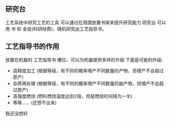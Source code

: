 ## 研究台
工艺系统中研究工艺的工具
可以通过在周围放置书架来提升研究能力
研究台 可以用 书 和 金锭(科研经费)，随机研究出工艺指导书。

## 工艺指导书的作用
放置在机器的 工艺指导书 槽位，可以为机器提供多样的升级
下面是可能的升级:
- 高精度加工 (根据等级，有不同的概率增产不同数量的产物，但增产不会超过原产)
- 杂质再处理 (根据等级，有不同的概率增产不同数量的副产物，但增产不会超过原产)
- 高强度燃烧 (燃料燃烧温度达到2倍，但是燃烧时间降为一半)
- 等等…… (还想不出来)

我还没想好